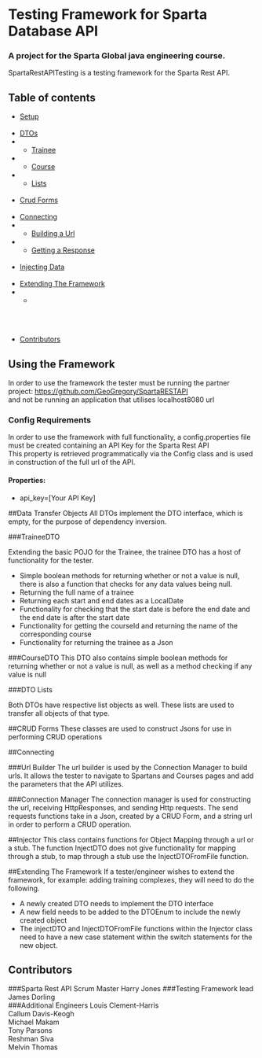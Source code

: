 # Testing Framework for Sparta Database API

### A project for the Sparta Global java engineering course.

SpartaRestAPITesting is a testing framework for the Sparta Rest API.

## Table of contents
* [Setup](#Using-the-Framework) <br> <br>
* [DTOs](#Data-Transfer-Objects)
* - [Trainee](#TraineeDTO)
* - [Course](#CourseDTO) 
* - [Lists](#DTO-Lists) <br> <br>
* [Crud Forms](#CRUD-Forms) <br> <br>  
* [Connecting](#Connecting)
* - [Building a Url](#Url-Builder)
* - [Getting a Response](#Connection-Manager)
<br> <br>
* [Injecting Data](#Injector)
<br> <br>
* [Extending The Framework](#Extending-The-Framework)
* -
<br> <br>
* [Contributors](#Contributors)


## Using the Framework

In order to use the framework the tester must be running the partner project: https://github.com/GeoGregory/SpartaRESTAPI <br>
and
not be running an application that utilises localhost8080 url

### Config Requirements

In order to use the framework with full functionality, a config.properties file must be created containing an API Key for
the Sparta Rest API  <br>
This property is retrieved programmatically via the Config class and is used in construction of the full url of the API.

#### Properties:
- api_key=[Your API Key]


##Data Transfer Objects
All DTOs implement the DTO interface, which is empty, for the purpose of dependency inversion.

###TraineeDTO

Extending the basic POJO for the Trainee, the trainee DTO has a host of functionality for the tester. <br>
- Simple boolean methods for returning whether or not a value is null, there is also a function that checks for any data values being null.
- Returning the full name of a trainee
- Returning each start and end dates as a LocalDate
- Functionality for checking that the start date is before the end date and the end date is after the start date
- Functionality for getting the courseId and returning the name of the corresponding course
- Functionality for returning the trainee as a Json

###CourseDTO
This DTO also contains simple boolean methods for returning whether or not a value is null, as well as a method checking if any value is null 

###DTO Lists

Both DTOs have respective list objects as well. These lists are used to transfer all objects of that type.

##CRUD Forms
These classes are used to construct Jsons for use in performing CRUD operations

##Connecting

###Url Builder
The url builder is used by the Connection Manager to build urls. It allows the tester to navigate to Spartans and Courses pages 
and add the parameters that the API utilizes. 

###Connection Manager
The connection manager is used for constructing the url, receiving HttpResponses, and sending Http requests.
The send requests functions take in a Json, created by a CRUD Form, and a string url in order to perform a CRUD operation.

##Injector
This class contains functions for Object Mapping through a url or a stub.
The function InjectDTO does not give functionality for mapping through a stub, to map through a stub use the InjectDTOFromFile function.

##Extending The Framework
If a tester/engineer wishes to extend the framework, for example: adding training complexes, they will need to do the following.
- A newly created DTO needs to implement the DTO interface
- A new field needs to be added to the DTOEnum to include the newly created object
- The injectDTO and InjectDTOFromFile functions within the Injector class need to have a new case statement within the switch statements for the new object.




## Contributors
###Sparta Rest API Scrum Master
Harry Jones
###Testing Framework lead
James Dorling<br>
###Additional Engineers
Louis Clement-Harris<br>
Callum Davis-Keogh<br>
Michael Makam <br>
Tony Parsons <br>
Reshman Siva<br>
Melvin Thomas 
